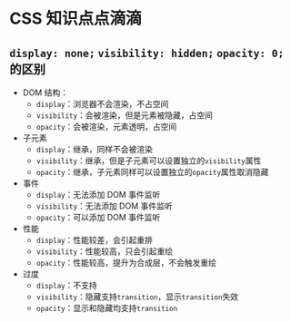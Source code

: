 # CSS 知识点点滴滴

## `display: none;` `visibility: hidden;` `opacity: 0;` 的区别

- DOM 结构：
  - `display`：浏览器不会渲染，不占空间
  - `visibility`：会被渲染，但是元素被隐藏，占空间
  - `opacity`：会被渲染，元素透明，占空间
- 子元素
  - `display`：继承，同样不会被渲染
  - `visibility`：继承，但是子元素可以设置独立的`visibility`属性
  - `opacity`：继承，子元素同样可以设置独立的`opacity`属性取消隐藏
- 事件
  - `display`：无法添加 DOM 事件监听
  - `visibility`：无法添加 DOM 事件监听
  - `opacity`：可以添加 DOM 事件监听
- 性能
  - `display`：性能较差，会引起重排
  - `visibility`：性能较高，只会引起重绘
  - `opacity`：性能较高，提升为合成层，不会触发重绘
- 过度
  - `display`：不支持
  - `visibility`：隐藏支持`transition`，显示`transition`失效
  - `opacity`：显示和隐藏均支持`transition`
